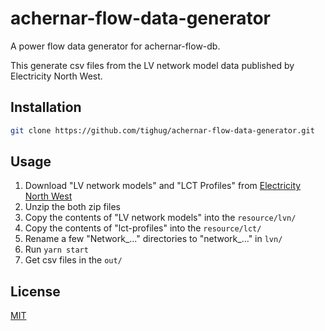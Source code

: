 # achernar-flow-data-generator

A power flow data generator for achernar-flow-db.

This generate csv files from the LV network model data published by Electricity North West.

## Installation

```bash
git clone https://github.com/tighug/achernar-flow-data-generator.git
```

## Usage

1. Download "LV network models" and "LCT Profiles" from [Electricity North West](https://www.enwl.co.uk/go-net-zero/innovation/smaller-projects/low-carbon-networks-fund/low-voltage-network-solutions/)
2. Unzip the both zip files
3. Copy the contents of "LV network models" into the `resource/lvn/`
4. Copy the contents of "lct-profiles" into the `resource/lct/`
5. Rename a few "Network\_..." directories to "network\_..." in `lvn/`
6. Run `yarn start`
7. Get csv files in the `out/`

## License

[MIT](./LICENSE)
